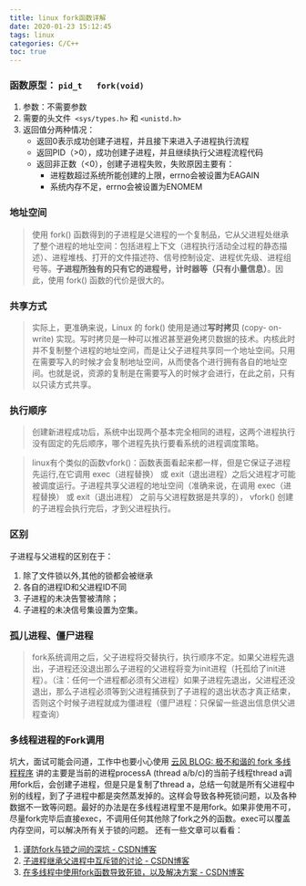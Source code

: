 ```yaml
---
title: linux fork函数详解
date: 2020-01-23 15:12:45
tags: linux
categories: C/C++
toc: true
---
```


### 函数原型： ` pid_t	fork(void) ` 
1. 参数：不需要参数
2. 需要的头文件` <sys/types.h>` 和 `<unistd.h>`
3. 返回值分两种情况：
	- 返回0表示成功创建子进程，并且接下来进入子进程执行流程
	- 返回PID（>0），成功创建子进程，并且继续执行父进程流程代码
	- 返回非正数（<0），创建子进程失败，失败原因主要有：
		- 进程数超过系统所能创建的上限，errno会被设置为EAGAIN
		- 系统内存不足，errno会被设置为ENOMEM

### 地址空间
> 使用 fork() 函数得到的子进程是父进程的一个复制品，它从父进程处继承了整个进程的地址空间：包括进程上下文（进程执行活动全过程的静态描述）、进程堆栈、打开的文件描述符、信号控制设定、进程优先级、进程组号等。**子进程所独有的只有它的进程号，计时器等（只有小量信息）**。因此，使用 fork() 函数的代价是很大的。

### 共享方式
> 实际上，更准确来说，Linux 的 fork() 使用是通过**写时拷贝** (copy- on-write) 实现。写时拷贝是一种可以推迟甚至避免拷贝数据的技术。内核此时并不复制整个进程的地址空间，而是让父子进程共享同一个地址空间。只用在需要写入的时候才会复制地址空间，从而使各个进行拥有各自的地址空间。也就是说，资源的复制是在需要写入的时候才会进行，在此之前，只有以只读方式共享。 

### 执行顺序
>  创建新进程成功后，系统中出现两个基本完全相同的进程，这两个进程执行没有固定的先后顺序，哪个进程先执行要看系统的进程调度策略。

> linux有个类似的函数vfork()：函数表面看起来都一样，但是它保证子进程先运行,在它调用 exec（进程替换） 或 exit（退出进程）之后父进程才可能被调度运行。子进程共享父进程的地址空间（准确来说，在调用 exec（进程替换） 或 exit（退出进程） 之前与父进程数据是共享的）， vfork() 创建的子进程会执行完后，才到父进程执行。

### 区别
子进程与父进程的区别在于：
1.  除了文件锁以外,其他的锁都会被继承
2. 各自的进程ID和父进程ID不同
3. 子进程的未决告警被清除；
4. 子进程的未决信号集设置为空集。

### 孤儿进程、僵尸进程
> fork系统调用之后，父子进程将交替执行，执行顺序不定。如果父进程先退出，子进程还没退出那么子进程的父进程将变为init进程（托孤给了init进程）。（注：任何一个进程都必须有父进程）如果子进程先退出，父进程还没退出，那么子进程必须等到父进程捕获到了子进程的退出状态才真正结束，否则这个时候子进程就成为僵进程（僵尸进程：只保留一些退出信息供父进程查询）

### 多线程进程的Fork调用
坑大，面试可能会问道，工作中也要小心使用
[云风 BLOG: 极不和谐的 fork 多线程程序](https://blog.codingnow.com/2011/01/fork_multi_thread.html)
讲的主要是当前的进程processA (thread a/b/c)的当前子线程thread a调用fork后，会创建子进程，但是只是复制了thread a，总结一句就是所有父进程中别的线程，到了子进程中都是突然蒸发掉的。这样会导致各种死锁问题，以及各种数据不一致等问题。最好的办法是在多线程进程里不是用fork。如果非使用不可，尽量fork完毕后直接exec，不调用任何其他除了fork之外的函数。exec可以覆盖内存空间，可以解决所有关于锁的问题。
还有一些文章可以看看：
1. [谨防fork与锁之间的深坑 - CSDN博客](https://blog.csdn.net/Move_now/article/details/73537535) 
2. [子进程继承父进程中互斥锁的讨论 - CSDN博客](https://blog.csdn.net/lyh__521/article/details/45921515)  
3. [在多线程中使用fork函数导致死锁，以及解决方案 - CSDN博客](https://blog.csdn.net/u011878172/article/details/79438584)